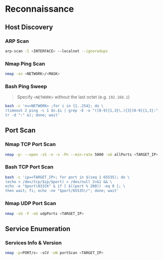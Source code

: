 # Reconnaissance

## Host Discovery

### ARP Scan

```bash
arp-scan -I <INTERFACE> --localnet --ignoredups
```

### Nmap Ping Scan

```bash
nmap -sn <NETWORK>/<MASK>
```

### Bash Ping Sweep

> Specify `<NETWORK>` without the last octet (e.g. `192.168.1`)

```bash
bash -c 'n=<NETWORK> ;for i in {1..254}; do \
(timeout 2 ping -c 1 $n.$i | grep -E -o "([0-9]{1,3}\.){3}[0-9]{1,3}:" | \
tr -d ":" &); done; wait'
```

## Port Scan

### Nmap TCP Port Scan

```bash
nmap -p- --open -sS -n -v -Pn --min-rate 5000 -oG allPorts <TARGET_IP>
```

### Bash TCP Port Scan

```bash
bash -c 'ip=<TARGET_IP>; for port in $(seq 1 65535); do \
(echo > /dev/tcp/$ip/$port) > /dev/null 2>&1 && \
echo -e "$port\033[K" & if [ $((port % 200)) -eq 0 ]; \
then wait; fi; echo -ne "$port/65535\r"; done; wait'
```

### Nmap UDP Port Scan

```bash
nmap -sU -F -oG udpPorts <TARGET_IP>
```

## Service Enumeration

### Services Info & Version

```bash
nmap -p<PORT/s> -sCV -oN portScan <TARGET_IP>
```
